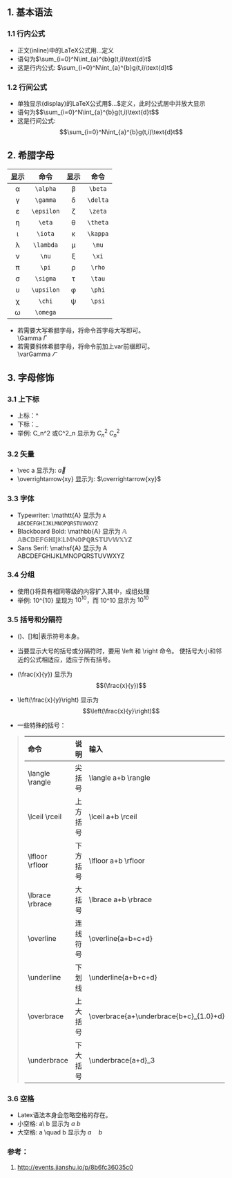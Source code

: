 ## 1. 基本语法  
### 1.1  行内公式
+ 正文(inline)中的LaTeX公式用$...$定义  
+ 语句为\$\sum_{i=0}^N\int_{a}^{b}g(t,i)\text{d}t$
+ 这是行内公式: $\sum_{i=0}^N\int_{a}^{b}g(t,i)\text{d}t$
### 1.2 行间公式  
+ 单独显示(display)的LaTeX公式用\$$...\$$定义，此时公式居中并放大显示
+ 语句为\$$\sum_{i=0}^N\int_{a}^{b}g(t,i)\text{d}t$$
+ 这是行间公式:
$$\sum_{i=0}^N\int_{a}^{b}g(t,i)\text{d}t$$
## 2. 希腊字母
<table>
<thead><tr>
<th style="text-align:center">显示</th>
<th style="text-align:center">命令</th>
<th style="text-align:center">显示</th>
<th style="text-align:center">命令</th>
</tr>
</thead>
<tbody>
<tr>
<td style="text-align:center">α</td>
<td style="text-align:center"><code>\alpha</code></td>
<td style="text-align:center">β</td>
<td style="text-align:center"><code>\beta</code></td>
</tr>
<tr>
<td style="text-align:center">γ</td>
<td style="text-align:center"><code>\gamma</code></td>
<td style="text-align:center">δ</td>
<td style="text-align:center"><code>\delta</code></td>
</tr>
<tr>
<td style="text-align:center">ε</td>
<td style="text-align:center"><code>\epsilon</code></td>
<td style="text-align:center">ζ</td>
<td style="text-align:center"><code>\zeta</code></td>
</tr>
<tr>
<td style="text-align:center">η</td>
<td style="text-align:center"><code>\eta</code></td>
<td style="text-align:center">θ</td>
<td style="text-align:center"><code>\theta</code></td>
</tr>
<tr>
<td style="text-align:center">ι</td>
<td style="text-align:center"><code>\iota</code></td>
<td style="text-align:center">κ</td>
<td style="text-align:center"><code>\kappa</code></td>
</tr>
<tr>
<td style="text-align:center">λ</td>
<td style="text-align:center"><code>\lambda</code></td>
<td style="text-align:center">μ</td>
<td style="text-align:center"><code>\mu</code></td>
</tr>
<tr>
<td style="text-align:center">ν</td>
<td style="text-align:center"><code>\nu</code></td>
<td style="text-align:center">ξ</td>
<td style="text-align:center"><code>\xi</code></td>
</tr>
<tr>
<td style="text-align:center">π</td>
<td style="text-align:center"><code>\pi</code></td>
<td style="text-align:center">ρ</td>
<td style="text-align:center"><code>\rho</code></td>
</tr>
<tr>
<td style="text-align:center">σ</td>
<td style="text-align:center"><code>\sigma</code></td>
<td style="text-align:center">τ</td>
<td style="text-align:center"><code>\tau</code></td>
</tr>
<tr>
<td style="text-align:center">υ</td>
<td style="text-align:center"><code>\upsilon</code></td>
<td style="text-align:center">φ</td>
<td style="text-align:center"><code>\phi</code></td>
</tr>
<tr>
<td style="text-align:center">χ</td>
<td style="text-align:center"><code>\chi</code></td>
<td style="text-align:center">ψ</td>
<td style="text-align:center"><code>\psi</code></td>
</tr>
<tr>
<td style="text-align:center">ω</td>
<td style="text-align:center"><code>\omega</code></td>
</tr>
</tbody>
</table>

+ 若需要大写希腊字母，将命令首字母大写即可。  
\Gamma $\Gamma$
+ 若需要斜体希腊字母，将命令前加上var前缀即可。  
\varGamma $\varGamma$
## 3. 字母修饰
### 3.1 上下标
+ 上标：^
+ 下标：_
+ 举例: C_n^2 或C^2_n 显示为 $C_n^2$ $C^2_n$
### 3.2 矢量
+ \vec a 显示为: $\vec a$
+ \overrightarrow{xy} 显示为: $\overrightarrow{xy}$
### 3.3 字体
+ Typewriter:  \mathtt{A} 显示为 $\mathtt{A}$  
$\mathtt{A}\mathtt{B}\mathtt{C}\mathtt{D}\mathtt{E}\mathtt{F}\mathtt{G}\mathtt{H}\mathtt{I}\mathtt{J}\mathtt{K}\mathtt{L}\mathtt{M}\mathtt{N}\mathtt{O}\mathtt{P}\mathtt{Q}\mathtt{R}\mathtt{S}\mathtt{T}\mathtt{U}\mathtt{V}\mathtt{W}\mathtt{X}\mathtt{Y}\mathtt{Z}$
+ Blackboard Bold: \mathbb{A} 显示为 $\mathbb{A}$  
$\mathbb{A}\mathbb{B}\mathbb{C}\mathbb{D}\mathbb{E}\mathbb{F}\mathbb{G}\mathbb{H}\mathbb{I}\mathbb{J}\mathbb{K}\mathbb{L}\mathbb{M}\mathbb{N}\mathbb{O}\mathbb{P}\mathbb{Q}\mathbb{R}\mathbb{S}\mathbb{T}\mathbb{U}\mathbb{V}\mathbb{W}\mathbb{X}\mathbb{Y}\mathbb{Z}$
+ Sans Serif: \mathsf{A} 显示为 $\mathsf{A}$  
$\mathsf{A}\mathsf{B}\mathsf{C}\mathsf{D}\mathsf{E}\mathsf{F}\mathsf{G}\mathsf{H}\mathsf{I}\mathsf{J}\mathsf{K}\mathsf{L}\mathsf{M}\mathsf{N}\mathsf{O}\mathsf{P}\mathsf{Q}\mathsf{R}\mathsf{S}\mathsf{T}\mathsf{U}\mathsf{V}\mathsf{W}\mathsf{X}\mathsf{Y}\mathsf{Z}$

### 3.4 分组
+ 使用{}将具有相同等级的内容扩入其中，成组处理
+ 举例: 10^{10} 呈现为 $10^{10}$，而 10^10 显示为 $10^10$

### 3.5 括号和分隔符
+ ()、[]和|表示符号本身。
+ 当要显示大号的括号或分隔符时，要用 \left 和 \right 命令。 使括号大小和邻近的公式相适应，适应于所有括号。
+ (\frac{x}{y}) 显示为 $$(\frac{x}{y})$$
+ \left(\frac{x}{y}\right) 显示为 $$\left(\frac{x}{y}\right)$$

+ 一些特殊的括号：  
> | 命令 | 说明 | 输入 | 显示 |
> | :----| :----:| :---- | :----: |    
> | \langle \rangle |  尖括号  | \langle a+b \rangle | $\langle a+b \rangle$| 
> | \lceil \rceil   |上方括号  | \lceil a+b \rceil   | $\lceil a+b \rceil$  |  
> |\lfloor \rfloor	|下方括号  |\lfloor a+b \rfloor	 | $\lfloor a+b \rfloor$|
> |\lbrace \rbrace	|大括号	  |\lbrace a+b \rbrace   |$\lbrace a+b \rbrace$|
> |\overline	    |连线符号  |\overline{a+b+c+d}	 |$\overline{a+b+c+d}$|
> |\underline       |下划线    |\underline{a+b+c+d}  |$\underline{a+b+c+d}$|	
> |\overbrace       |上大括号  |\overbrace{a+\underbrace{b+c}_{1.0}+d}^{2.0}|$\overbrace{a+\underbrace{b+c}_{1.0}+d}^{2.0}$|	
> |\underbrace      |下大括号  |\underbrace{a+d}_3   |$\underbrace{a+d}_3$|	

### 3.6 空格
+ Latex语法本身会忽略空格的存在。
+ 小空格: a\ b 显示为 $a\ b$
+ 大空格: a \quad b 显示为 $a \quad b$







### 参考：
1. http://events.jianshu.io/p/8b6fc36035c0